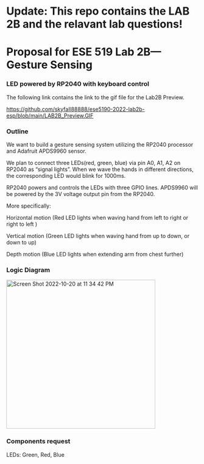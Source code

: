 # Update: This repo contains the LAB 2B and the relavant lab questions!

















# Proposal for ESE 519 Lab 2B—Gesture Sensing


### LED powered by RP2040 with keyboard control


The following link contains the link to the gif file for the Lab2B Preview.

https://github.com/skyfall88888/ese5190-2022-lab2b-esp/blob/main/LAB2B_Preview.GIF


### Outline

We want to build a gesture sensing system utilizing the RP2040 processor and Adafruit APDS9960 sensor.

We plan to connect three LEDs(red, green, blue) via pin A0, A1, A2 on RP2040 as “signal lights”. When we wave the hands in different directions, the corresponding LED would blink for 1000ms.

RP2040 powers and controls the LEDs with three GPIO lines. APDS9960 will be powered by the 3V voltage output pin from the RP2040.

More specifically:

Horizontal motion (Red LED lights when waving hand from left to right or right to left )

Vertical motion (Green LED lights when waving hand from up to down, or down to up)

Depth motion (Blue LED lights when extending arm from chest further)

### Logic Diagram


<img width="391" alt="Screen Shot 2022-10-20 at 11 34 42 PM" src="https://user-images.githubusercontent.com/95589555/197108380-4d2b15bb-4f1b-4bc3-bb65-24847dd02bb9.png">




### Components request

LEDs: Green, Red, Blue
